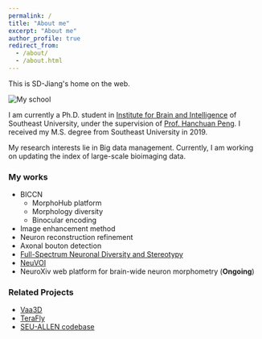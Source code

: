 ```yaml
---
permalink: /
title: "About me"
excerpt: "About me"
author_profile: true
redirect_from: 
  - /about/
  - /about.html
---
```


This is SD-Jiang's home on the web.

![My school](http://sd-jiang.github.io/images/seu.jpg)

I am currently a Ph.D. student in [Institute for Brain and Intelligence](https://braintell.org/) of Southeast University, under the supervision of [Prof. Hanchuan Peng](https://home.penglab.com/). I received my M.S. degree from Southeast University in 2019.

My research interests lie in Big data management. Currently, I am working on updating the index of large-scale bioimaging data.

### My works
- BICCN
    - MorphoHub platform
    - Morphology diversity
    - Binocular encoding
- Image enhancement method
- Neuron reconstruction refinement
- Axonal bouton detection
- [Full-Spectrum Neuronal Diversity and Stereotypy](https://github.com/SEU-ALLEN-codebase/full_spectrum_sources)
- [NeuVOI](https://github.com/CoFuture/NeuVOI)
- NeuroXiv web platform for brain-wide neuron morphometry (**Ongoing**)

### Related Projects
- [Vaa3D](https://github.com/Vaa3D)
- [TeraFly](https://github.com/abria/TeraStitcher)
- [SEU-ALLEN codebase](https://github.com/SEU-ALLEN-codebase)